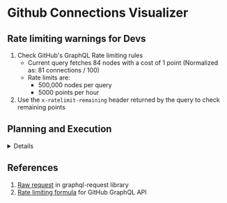 # Github Connections Visualizer

## Rate limiting warnings for Devs
1. Check GitHub's GraphQL Rate limiting rules
    - Current query fetches 84 nodes with a cost of 1 point (Normalized as: 81 connections / 100)
    - Rate limits are: 
        - 500,000 nodes per query
        - 5000 points per hour
2. Use the `x-ratelimit-remaining` header returned by the query to check remaining points


## Planning and Execution
<details>
    
- [ ] Backend
    - [x] Simple backend end point
    - [x] Simple rate-limiting
    - [ ] Caching of username + page
    - [ ] Raw response to get remaining points metric from header
    - [ ] Refactoring
- [ ] Frontend
    - [ ] Simple Nodes and edges
    - [ ] Fetch data
    - [ ] Double-click to fetch next page
    - [ ] GMaps / Space-like navigation

</details>

## References
1. [Raw request](https://github.com/jasonkuhrt/graphql-request/blob/main/examples/request-handle-raw-response.ts) in graphql-request library
2. [Rate limiting formula](https://docs.github.com/en/graphql/overview/rate-limits-and-node-limits-for-the-graphql-api#primary-rate-limit) for GitHub GraphQL API
